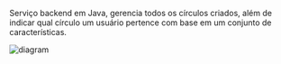 Serviço backend em Java, gerencia todos os círculos criados, além de indicar qual círculo um usuário pertence com base em um conjunto de características.


![diagram](c3.svg)